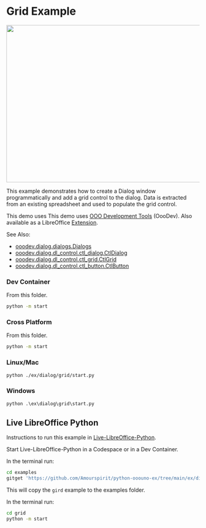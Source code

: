 # Grid Example

<p align="center">
<img src="https://user-images.githubusercontent.com/4193389/283202594-d22eaa6e-7c27-470e-9c61-f1c94952b903.png" width="662" height="410">
</p>

This example demonstrates how to create a Dialog window programmatically and add a grid control
to the dialog. Data is extracted from an existing spreadsheet and used to populate the grid control.

This demo uses This demo uses [OOO Development Tools] (OooDev).
Also available as a LibreOffice [Extension](https://extensions.libreoffice.org/en/extensions/show/41700).

See Also:

- [ooodev.dialog.dialogs.Dialogs](https://python-ooo-dev-tools.readthedocs.io/en/latest/src/dialog/dialogs.html)
- [ooodev.dialog.dl_control.ctl_dialog.CtlDialog](https://python-ooo-dev-tools.readthedocs.io/en/latest/src/dialog/dl_control/ctl_dialog.html)
- [ooodev.dialog.dl_control.ctl_grid.CtlGrid](https://python-ooo-dev-tools.readthedocs.io/en/latest/src/dialog/dl_control/ctl_grid.html)
- [ooodev.dialog.dl_control.ctl_button.CtlButton](https://python-ooo-dev-tools.readthedocs.io/en/latest/src/dialog/dl_control/ctl_button.html)

### Dev Container

From this folder.

```sh
python -m start
```

### Cross Platform

From this folder.

```sh
python -m start
```

### Linux/Mac

```sh
python ./ex/dialog/grid/start.py
```

### Windows

```ps
python .\ex\dialog\grid\start.py
```

## Live LibreOffice Python

Instructions to run this example in [Live-LibreOffice-Python](https://github.com/Amourspirit/live-libreoffice-python).

Start Live-LibreOffice-Python in a Codespace or in a Dev Container.

In the terminal run:

```bash
cd examples
gitget 'https://github.com/Amourspirit/python-ooouno-ex/tree/main/ex/dialog/grid'
```

This will copy the `gird` example to the examples folder.

In the terminal run:

```bash
cd grid
python -m start
```

[OOO Development Tools]: https://python-ooo-dev-tools.readthedocs.io/en/latest/
